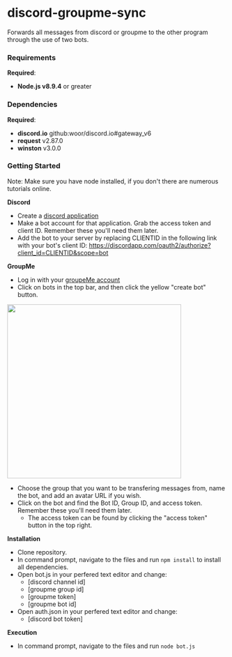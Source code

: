 # discord-groupme-sync
Forwards all messages from discord or groupme to the other program through the use of two bots.

### Requirements
**Required**:
* **Node.js v8.9.4** or greater

### Dependencies
**Required**:
* **discord.io** github:woor/discord.io#gateway_v6
* **request** v2.87.0
* **winston** v3.0.0

### Getting Started
Note: Make sure you have node installed, if you don't there are numerous tutorials online.

**Discord**
* Create a <a href="https://discordapp.com/login?redirect_to=%2Fdevelopers%2Fapplications%2Fme">discord application</a>
* Make a bot account for that application. Grab the access token and client ID. Remember these you'll need them later. 
* Add the bot to your server by replacing CLIENTID in the following link with your bot's client ID: https://discordapp.com/oauth2/authorize?client_id=CLIENTID&scope=bot
<p align="center"<img src="https://i.imgur.com/GTJJlkR.png" width=300 height=auto></p>


**GroupMe**
* Log in with your <a href="https://dev.groupme.com/session/new">groupeMe account<a>
* Click on bots in the top bar, and then click the yellow "create bot" button.
<p align="left"><img src="https://i.imgur.com/HoB81Jh.png" width=399 height=auto></p>

* Choose the group that you want to be transfering messages from, name the bot, and add an avatar URL if you wish. 
* Click on the bot and find the Bot ID, Group ID, and access token. Remember these you'll need them later. 
  * The access token can be found by clicking the "access token" button in the top right.
  
**Installation**
* Clone repository.
* In command prompt, navigate to the files and run `npm install` to install all dependencies.
* Open bot.js in your perfered text editor and change:
  * [discord channel id] 
  * [groupme group id]
  * [groupme token]
  * [groupme bot id]
* Open auth.json in your perfered text editor and change:
  * [discord bot token]

**Execution**
* In command prompt, navigate to the files and run `node bot.js` 


